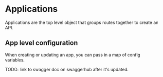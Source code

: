 # Applications

Applications are the top level object that groups routes together to create an API. 

## App level configuration

When creating or updating an app, you can pass in a map of config variables. 

TODO: link to swagger doc on swaggerhub after it's updated. 
